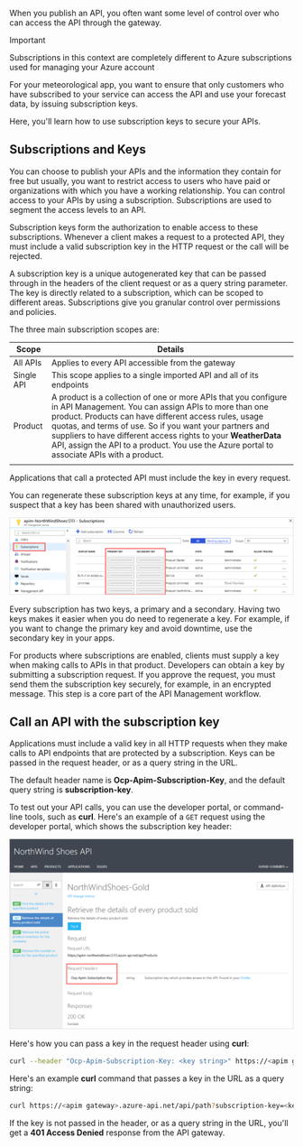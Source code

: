 When you publish an API, you often want some level of control over who can access the API through the gateway. 

> [!IMPORTANT]
> Subscriptions in this context are completely different to Azure subscriptions used for managing your Azure account

For your meteorological app, you want to ensure that only customers who have subscribed to your service can access the API and use your forecast data, by issuing subscription keys.

Here, you'll learn how to use subscription keys to secure your APIs.

## Subscriptions and Keys

You can choose to publish your APIs and the information they contain for free but usually, you want to restrict access to users who have paid or organizations with which you have a working relationship. You can control access to your APIs by using a subscription. Subscriptions are used to segment the access levels to an API. 

Subscription keys form the authorization to enable access to these subscriptions. Whenever a client makes a request to a protected API, they must include a valid subscription key in the HTTP request or the call will be rejected.

A subscription key is a unique autogenerated key that can be passed through in the headers of the client request or as a query string parameter. The key is directly related to a subscription, which can be scoped to different areas. Subscriptions give you granular control over permissions and policies.

The three main subscription scopes are:

|Scope|Details|
|-----|-------|
| All APIs | Applies to every API accessible from the gateway |
| Single API | This scope applies to a single imported API and all of its endpoints |
| Product | A product is a collection of one or more APIs that you configure in API Management. You can assign APIs to more than one product. Products can have different access rules, usage quotas, and terms of use. So if you want your partners and suppliers to have different access rights to your **WeatherData** API, assign the API to a product. You use the Azure portal to associate APIs with a product. |
| | |

Applications that call a protected API must include the key in every request.

You can regenerate these subscription keys at any time, for example, if you suspect that a key has been shared with unauthorized users.

![Subscription keys](../media/2-subscription-keys.png)

Every subscription has two keys, a primary and a secondary. Having two keys makes it easier when you do need to regenerate a key. For example, if you want to change the primary key and avoid downtime, use the secondary key in your apps.

For products where subscriptions are enabled, clients must supply a key when making calls to APIs in that product. Developers can obtain a key by submitting a subscription request. If you approve the request, you must send them the subscription key securely, for example, in an encrypted message. This step is a core part of the API Management workflow.

## Call an API with the subscription key

Applications must include a valid key in all HTTP requests when they make calls to API endpoints that are protected by a subscription. Keys can be passed in the request header, or as a query string in the URL.

The default header name is **Ocp-Apim-Subscription-Key**, and the default query string is **subscription-key**. 

To test out your API calls, you can use the developer portal, or command-line tools, such as **curl**. Here's an example of a `GET` request using the developer portal, which shows the subscription key header:

![Call API from developer portal](../media/2-key-header-portal.png)

Here's how you can pass a key in the request header using **curl**:
   ```bash
   curl --header "Ocp-Apim-Subscription-Key: <key string>" https://<apim gateway>.azure-api.net/api/path
   ```
Here's an example **curl** command that passes a key in the URL as a query string:
   ```bash
   curl https://<apim gateway>.azure-api.net/api/path?subscription-key=<key string>
   ```
If the key is not passed in the header, or as a query string in the URL, you'll get a **401 Access Denied** response from the API gateway. 
